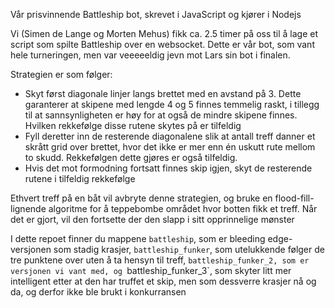 Vår prisvinnende Battleship bot, skrevet i JavaScript og kjører i Nodejs

Vi (Simen de Lange og Morten Mehus) fikk ca. 2.5 timer på oss til å lage et script som spilte Battleship over en websocket. Dette er vår bot, som vant hele turneringen, men var veeeeeldig jevn mot Lars sin bot i finalen.

Strategien er som følger:
* Skyt først diagonale linjer langs brettet med en avstand på 3. Dette garanterer at skipene med lengde 4 og 5 finnes temmelig raskt, i tillegg til at sannsynligheten er høy for at også de mindre skipene finnes. Hvilken rekkefølge disse rutene skytes på er tilfeldig
* Fyll deretter inn de resterende diagonalene slik at antall treff danner et skrått grid over brettet, hvor det ikke er mer enn én uskutt rute mellom to skudd. Rekkefølgen dette gjøres er også tilfeldig.
* Hvis det mot formodning fortsatt finnes skip igjen, skyt de resterende rutene i tilfeldig rekkefølge

Ethvert treff på en båt vil avbryte denne strategien, og bruke en flood-fill-lignende algoritme for å teppebombe området hvor botten fikk et treff. Når det er gjort, vil den fortsette der den slapp i sitt opprinnelige mønster


I dette repoet finner du mappene `battleship`, som er bleeding edge-versjonen som stadig krasjer, `battleship_funker`, som utelukkende følger de tre punktene over uten å ta hensyn til treff, `battleship_funker_2, som er versjonen vi vant med, og `battleship_funker_3`, som skyter litt mer intelligent etter at den har truffet et skip, men som dessverre krasjer nå og da, og derfor ikke ble brukt i konkurransen
